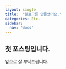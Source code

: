 ```yaml
---
layout: single
title:  "블로그를 만들었어요."
categories: Etc. 
sidebar:
  nav: "docs"
---
```


## 첫 포스팅입니다.
앞으로 잘 부탁드립니다.
